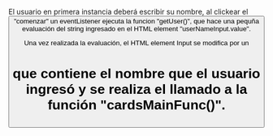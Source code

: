 El usuario en primera instancia deberá escribir su nombre,
al clickear el <button> "comenzar" un eventListener ejecuta
la funcion "getUser()", que hace una pequña evaluación del 
string ingresado en el HTML element "userNameInput.value".

Una vez realizada la evaluación, el HTML element Input se 
modifica por un <h1> que contiene el nombre que el usuario
ingresó y se realiza el llamado a la función "cardsMainFunc()".




